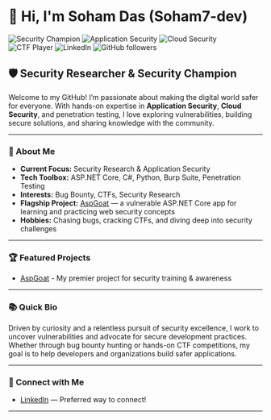 # 👋 Hi, I'm Soham Das (Soham7-dev)

![Security Champion](https://img.shields.io/badge/security-champion-blue?style=for-the-badge&logo=hackthebox)
![Application Security](https://img.shields.io/badge/application%20security-expert-green?style=for-the-badge&logo=burpsuite)
![Cloud Security](https://img.shields.io/badge/cloud%20security-aws-orange?style=for-the-badge&logo=amazonaws)
![CTF Player](https://img.shields.io/badge/CTFs-active-important?style=for-the-badge&logo=tryhackme)
![LinkedIn](https://img.shields.io/badge/-Connect%20on%20LinkedIn-0077B5?style=for-the-badge&logo=linkedin&logoColor=white&link=https://www.linkedin.com/in/soham-das-/)
![GitHub followers](https://img.shields.io/github/followers/Soham7-dev?style=for-the-badge)

## 🛡️ Security Researcher & Security Champion

Welcome to my GitHub! I’m passionate about making the digital world safer for everyone. With hands-on expertise in **Application Security**, **Cloud Security**, and penetration testing, I love exploring vulnerabilities, building secure solutions, and sharing knowledge with the community.

---

### 🚀 About Me

- **Current Focus:** Security Research & Application Security
- **Tech Toolbox:** ASP.NET Core, C#, Python, Burp Suite, Penetration Testing
- **Interests:** Bug Bounty, CTFs, Security Research
- **Flagship Project:** [AspGoat](https://github.com/Soham7-dev/AspGoat) — a vulnerable ASP.NET Core app for learning and practicing web security concepts
- **Hobbies:** Chasing bugs, cracking CTFs, and diving deep into security challenges

---

### 🏆 Featured Projects

- [AspGoat](https://github.com/Soham7-dev/AspGoat) - My premier project for security training & awareness

---

### 📚 Quick Bio

Driven by curiosity and a relentless pursuit of security excellence, I work to uncover vulnerabilities and advocate for secure development practices. Whether through bug bounty hunting or hands-on CTF competitions, my goal is to help developers and organizations build safer applications.

---

### 💬 Connect with Me

- [LinkedIn](https://www.linkedin.com/in/soham-das-/) — Preferred way to connect!

---

<!--
Feel free to fork any of my projects, reach out for collaboration, or just say hi!
-->
